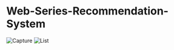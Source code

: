 # Web-Series-Recommendation-System
![Capture](https://user-images.githubusercontent.com/88229259/200069527-179df592-d1d5-438f-b41a-9a63ea3a30be.PNG)
![List](https://user-images.githubusercontent.com/88229259/200069542-14016336-8152-4f8e-9d32-7b1219a6507f.PNG)
